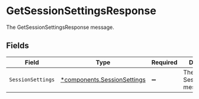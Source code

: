 # GetSessionSettingsResponse

The GetSessionSettingsResponse message.


## Fields

| Field                                                                     | Type                                                                      | Required                                                                  | Description                                                               |
| ------------------------------------------------------------------------- | ------------------------------------------------------------------------- | ------------------------------------------------------------------------- | ------------------------------------------------------------------------- |
| `SessionSettings`                                                         | [*components.SessionSettings](../../models/components/sessionsettings.md) | :heavy_minus_sign:                                                        | The SessionSettings message.                                              |